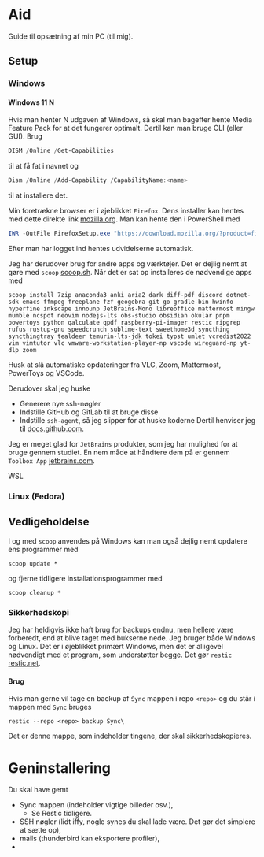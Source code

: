 # Aid
Guide til opsætning af min PC (til mig).

## Setup

### Windows
#### Windows 11 N
Hvis man henter N udgaven af Windows, så skal man bagefter hente Media Feature Pack for at det fungerer optimalt. Dertil kan man bruge CLI (eller GUI). Brug
```PowerShell
DISM /Online /Get-Capabilities
```
til at få fat i navnet og
```PowerShell
Dism /Online /Add-Capability /CapabilityName:<name>
```
til at installere det.

Min foretrækne browser er i øjeblikket `Firefox`. Dens installer kan hentes
med dette direkte link 
[mozilla.org](https://download.mozilla.org/?product=firefox-latest-ssl&os=win64&lang=da). Man kan hente den i PowerShell med
```PowerShell
IWR -OutFile FirefoxSetup.exe "https://download.mozilla.org/?product=firefox-latest&os=win64&lang=da"
```

Efter man har logget ind hentes udvidelserne automatisk.

Jeg har derudover brug for andre apps og værktøjer. Det er dejlig nemt at gøre 
med `scoop` [scoop.sh](https://scoop.sh/). Når det er sat op installeres
de nødvendige apps med

```
scoop install 7zip anaconda3 anki aria2 dark diff-pdf discord dotnet-sdk emacs ffmpeg freeplane fzf geogebra git go gradle-bin hwinfo hyperfine inkscape innounp JetBrains-Mono libreoffice mattermost mingw mumble ncspot neovim nodejs-lts obs-studio obsidian okular pnpm powertoys python qalculate qpdf raspberry-pi-imager restic ripgrep rufus rustup-gnu speedcrunch sublime-text sweethome3d syncthing syncthingtray tealdeer temurin-lts-jdk tokei typst umlet vcredist2022 vim vimtutor vlc vmware-workstation-player-np vscode wireguard-np yt-dlp zoom
```

Husk at slå automatiske opdateringer fra VLC, Zoom, Mattermost, PowerToys og VSCode.

Derudover skal jeg huske
- Generere nye ssh-nøgler
- Indstille GitHub og GitLab til at bruge disse
- Indstille `ssh-agent`, så jeg slipper for at huske koderne
Dertil henviser jeg til 
[docs.github.com](https://docs.github.com/en/authentication/connecting-to-github-with-ssh/generating-a-new-ssh-key-and-adding-it-to-the-ssh-agent).

Jeg er meget glad for `JetBrains` produkter, som jeg har mulighed for at bruge
gennem studiet. En nem måde at håndtere dem på er gennem `Toolbox App` 
[jetbrains.com](https://www.jetbrains.com/toolbox-app/).

WSL



### Linux (Fedora)


## Vedligeholdelse

I og med `scoop` anvendes på Windows kan man også dejlig nemt opdatere ens
programmer med
```
scoop update *
```
og fjerne tidligere installationsprogrammer med
```
scoop cleanup *
```

### Sikkerhedskopi
Jeg har heldigvis ikke haft brug for backups endnu, men hellere være forberedt,
end at blive taget med bukserne nede. Jeg bruger både Windows og Linux. 
Det er i øjeblikket primært Windows, men det er alligevel nødvendigt med et
program, som understøtter begge. Det gør `restic` 
[restic.net](https://restic.net/).

#### Brug
Hvis man gerne vil tage en backup af `Sync` mappen i repo `<repo>` og du står i mappen med `Sync` bruges
```
restic --repo <repo> backup Sync\
```
Det er denne mappe, som indeholder tingene, der skal sikkerhedskopieres.

# Geninstallering
Du skal have gemt
- Sync mappen (indeholder vigtige billeder osv.),
  - Se Restic tidligere. 
- SSH nøgler (lidt iffy, nogle synes du skal lade være. Det gør det simplere at sætte op),
- mails (thunderbird kan eksportere profiler),
- 
